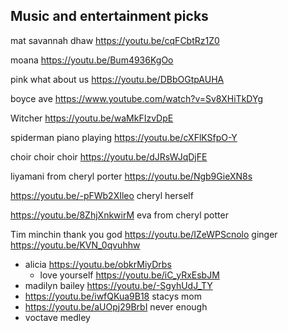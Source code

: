 

## Music and entertainment picks

mat savannah dhaw https://youtu.be/cqFCbtRz1Z0



moana https://youtu.be/Bum4936KgOo

pink what about us https://youtu.be/DBbOGtpAUHA

boyce ave https://www.youtube.com/watch?v=Sv8XHiTkDYg


Witcher https://youtu.be/waMkFIzvDpE

spiderman  piano playing https://youtu.be/cXFlKSfpO-Y

choir choir choir https://youtu.be/dJRsWJqDjFE

liyamani from cheryl porter https://youtu.be/Ngb9GieXN8s 

https://youtu.be/-pFWb2XIleo cheryl herself

https://youtu.be/8ZhjXnkwirM eva from cheryl potter

Tim minchin thank you god https://youtu.be/IZeWPScnolo ginger https://youtu.be/KVN_0qvuhhw


- alicia https://youtu.be/obkrMiyDrbs
	- love yourself https://youtu.be/iC_yRxEsbJM
- madilyn bailey https://youtu.be/-SgyhUdJ_TY
- https://youtu.be/iwfQKua9B18 stacys mom
- https://youtu.be/aUOpj29BrbI never enough
- voctave medley

